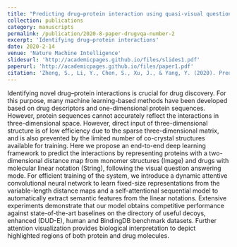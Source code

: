 ```yaml
---
title: "Predicting drug–protein interaction using quasi-visual question answering system"
collection: publications
category: manuscripts
permalink: /publication/2020-8-paper-drugvqa-number-2
excerpt: 'Identifying drug–protein interactions'
date: 2020-2-14
venue: 'Nature Machine Intelligence'
slidesurl: 'http://academicpages.github.io/files/slides1.pdf'
paperurl: 'http://academicpages.github.io/files/paper1.pdf'
citation: 'Zheng, S., Li, Y., Chen, S., Xu, J., & Yang, Y. (2020). Predicting drug–protein interaction using quasi-visual question answering system. Nature Machine Intelligence, 2(2), 134-140.'
---
```

Identifying novel drug–protein interactions is crucial for drug discovery. For this purpose, many machine learning-based methods have been developed based on drug descriptors and one-dimensional protein sequences. However, protein sequences cannot accurately reflect the interactions in three-dimensional space. However, direct input of three-dimensional structure is of low efficiency due to the sparse three-dimensional matrix, and is also prevented by the limited number of co-crystal structures available for training. Here we propose an end-to-end deep learning framework to predict the interactions by representing proteins with a two-dimensional distance map from monomer structures (Image) and drugs with molecular linear notation (String), following the visual question answering mode. For efficient training of the system, we introduce a dynamic attentive convolutional neural network to learn fixed-size representations from the variable-length distance maps and a self-attentional sequential model to automatically extract semantic features from the linear notations. Extensive experiments demonstrate that our model obtains competitive performance against state-of-the-art baselines on the directory of useful decoys, enhanced (DUD-E), human and BindingDB benchmark datasets. Further attention visualization provides biological interpretation to depict highlighted regions of both protein and drug molecules.
